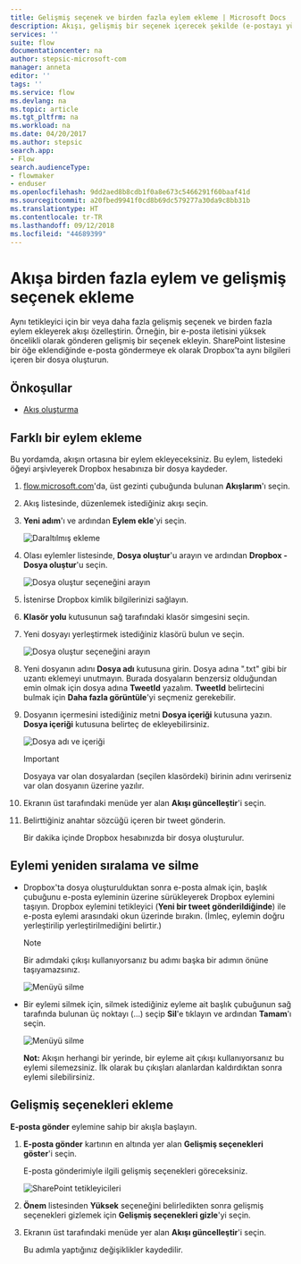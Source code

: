 ```yaml
---
title: Gelişmiş seçenek ve birden fazla eylem ekleme | Microsoft Docs
description: Akışı, gelişmiş bir seçenek içerecek şekilde (e-postayı yüksek öncelikli olarak ayarlamak gibi) genişletin ve aynı etkinlik için farklı bir eylem ekleyin.
services: ''
suite: flow
documentationcenter: na
author: stepsic-microsoft-com
manager: anneta
editor: ''
tags: ''
ms.service: flow
ms.devlang: na
ms.topic: article
ms.tgt_pltfrm: na
ms.workload: na
ms.date: 04/20/2017
ms.author: stepsic
search.app:
- Flow
search.audienceType:
- flowmaker
- enduser
ms.openlocfilehash: 9dd2aed8b8cdb1f0a8e673c5466291f60baaf41d
ms.sourcegitcommit: a20fbed9941f0cd8b69dc579277a30da9c8bb31b
ms.translationtype: HT
ms.contentlocale: tr-TR
ms.lasthandoff: 09/12/2018
ms.locfileid: "44689399"
---
```

# <a name="add-multiple-actions-and-advanced-options-to-a-flow"></a>Akışa birden fazla eylem ve gelişmiş seçenek ekleme
Aynı tetikleyici için bir veya daha fazla gelişmiş seçenek ve birden fazla eylem ekleyerek akışı özelleştirin. Örneğin, bir e-posta iletisini yüksek öncelikli olarak gönderen gelişmiş bir seçenek ekleyin. SharePoint listesine bir öğe eklendiğinde e-posta göndermeye ek olarak Dropbox'ta aynı bilgileri içeren bir dosya oluşturun.

## <a name="prerequisites"></a>Önkoşullar
* [Akış oluşturma](get-started-logic-flow.md)

## <a name="add-another-action"></a>Farklı bir eylem ekleme
Bu yordamda, akışın ortasına bir eylem ekleyeceksiniz. Bu eylem, listedeki öğeyi arşivleyerek Dropbox hesabınıza bir dosya kaydeder.

1. [flow.microsoft.com](https://flow.microsoft.com)'da, üst gezinti çubuğunda bulunan **Akışlarım**'ı seçin.
2. Akış listesinde, düzenlemek istediğiniz akışı seçin.
3. **Yeni adım**'ı ve ardından **Eylem ekle**'yi seçin.
   
    ![Daraltılmış ekleme](./media/multi-step-logic-flow/add-action.png)
4. Olası eylemler listesinde, **Dosya oluştur**'u arayın ve ardından **Dropbox - Dosya oluştur**'u seçin.
   
    ![Dosya oluştur seçeneğini arayın](./media/multi-step-logic-flow/create-file-search.png)
5. İstenirse Dropbox kimlik bilgilerinizi sağlayın.
6. **Klasör yolu** kutusunun sağ tarafındaki klasör simgesini seçin.
7. Yeni dosyayı yerleştirmek istediğiniz klasörü bulun ve seçin.
   
    ![Dosya oluştur seçeneğini arayın](./media/multi-step-logic-flow/create-file-folder.png)
8. Yeni dosyanın adını **Dosya adı** kutusuna girin. Dosya adına ".txt" gibi bir uzantı eklemeyi unutmayın. Burada dosyaların benzersiz olduğundan emin olmak için dosya adına **TweetId** yazalım. **TweetId** belirtecini bulmak için **Daha fazla görüntüle**'yi seçmeniz gerekebilir.
9. Dosyanın içermesini istediğiniz metni **Dosya içeriği** kutusuna yazın. **Dosya içeriği** kutusuna belirteç de ekleyebilirsiniz.
   
    ![Dosya adı ve içeriği](./media/multi-step-logic-flow/create-file-name-and-contents.png)
   
   > [!IMPORTANT]
   > Dosyaya var olan dosyalardan (seçilen klasördeki) birinin adını verirseniz var olan dosyanın üzerine yazılır.
   > 
   > 
10. Ekranın üst tarafındaki menüde yer alan **Akışı güncelleştir**'i seçin.
11. Belirttiğiniz anahtar sözcüğü içeren bir tweet gönderin.
    
     Bir dakika içinde Dropbox hesabınızda bir dosya oluşturulur.

## <a name="reorder-or-delete-an-action"></a>Eylemi yeniden sıralama ve silme
* Dropbox'ta dosya oluşturulduktan sonra e-posta almak için, başlık çubuğunu e-posta eyleminin üzerine sürükleyerek Dropbox eylemini taşıyın. Dropbox eylemini tetikleyici (**Yeni bir tweet gönderildiğinde**) ile e-posta eylemi arasındaki okun üzerinde bırakın. (İmleç, eylemin doğru yerleştirilip yerleştirilmediğini belirtir.)
  
  > [!NOTE]
  > Bir adımdaki çıkışı kullanıyorsanız bu adımı başka bir adımın önüne taşıyamazsınız.
  > 
  > 
  
    ![Menüyü silme](./media/multi-step-logic-flow/draggingaction.png)
* Bir eylemi silmek için, silmek istediğiniz eyleme ait başlık çubuğunun sağ tarafında bulunan üç noktayı (...) seçip **Sil**'e tıklayın ve ardından **Tamam**'ı seçin.
  
    ![Menüyü silme](./media/multi-step-logic-flow/deletemenu.png)
  
     **Not:** Akışın herhangi bir yerinde, bir eyleme ait çıkışı kullanıyorsanız bu eylemi silemezsiniz. İlk olarak bu çıkışları alanlardan kaldırdıktan sonra eylemi silebilirsiniz.

## <a name="add-advanced-options"></a>Gelişmiş seçenekleri ekleme
**E-posta gönder** eylemine sahip bir akışla başlayın.

1. **E-posta gönder** kartının en altında yer alan **Gelişmiş seçenekleri göster**'i seçin.
   
     E-posta gönderimiyle ilgili gelişmiş seçenekleri göreceksiniz.
   
    ![SharePoint tetikleyicileri](./media/multi-step-logic-flow/advanced.png)
2. **Önem** listesinden **Yüksek** seçeneğini belirledikten sonra gelişmiş seçenekleri gizlemek için **Gelişmiş seçenekleri gizle**'yi seçin.
3. Ekranın üst tarafındaki menüde yer alan **Akışı güncelleştir**'i seçin.
   
     Bu adımla yaptığınız değişiklikler kaydedilir.

